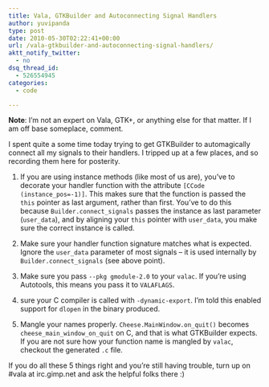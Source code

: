 ```yaml
---
title: Vala, GTKBuilder and Autoconnecting Signal Handlers
author: yuvipanda
type: post
date: 2010-05-30T02:22:41+00:00
url: /vala-gtkbuilder-and-autoconnecting-signal-handlers/
aktt_notify_twitter:
  - no
dsq_thread_id:
  - 526554945
categories:
  - code

---
```

**Note**: I&#8217;m not an expert on Vala, GTK+, or anything else for that matter. If I am off base someplace, comment.

I spent quite a some time today trying to get GTKBuilder to automagically connect all my signals to their handlers. I tripped up at a few places, and so recording them here for posterity.

  1. If you are using instance methods (like most of us are), you&#8217;ve to decorate your handler function with the attribute `[CCode (instance_pos=-1)]`. This makes sure that the function is passed the `this` pointer as last argument, rather than first. You&#8217;ve to do this because `Builder.connect_signals` passes the instance as last parameter (`user_data`), and by aligning your `this` pointer with `user_data`, you make sure the correct instance is called.

  2. Make sure your handler function signature matches what is expected. Ignore the `user_data` parameter of most signals &#8211; it is used internally by `Builder.connect_signals` (see above point).

  3. Make sure you pass `--pkg gmodule-2.0` to your `valac`. If you&#8217;re using Autotools, this means you pass it to `VALAFLAGS`.

  4. sure your C compiler is called with `-dynamic-export`. I&#8217;m told this enabled support for `dlopen` in the binary produced.

  5. Mangle your names properly. `Cheese.MainWindow.on_quit()` becomes `cheese_main_window_on_quit` on C, and that is what GTKBuilder expects. If you are not sure how your function name is mangled by `valac`, checkout the generated `.c` file.

If you do all these 5 things right and you&#8217;re still having trouble, turn up on #vala at irc.gimp.net and ask the helpful folks there :)